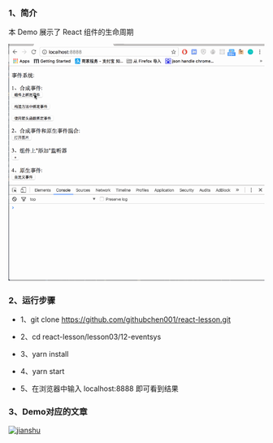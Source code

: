 ### 1、简介

本 Demo 展示了 React 组件的生命周期

![eventsys](./imgs/eventsys.gif)


### 2、运行步骤

* 1、git clone https://github.com/githubchen001/react-lesson.git

* 2、cd react-lesson/lesson03/12-eventsys

* 3、yarn install

* 4、yarn start

* 5、在浏览器中输入 localhost:8888 即可看到结果


### 3、Demo对应的文章


[![jianshu][jianshusvg]][jianshu]


[jianshusvg]: https://img.shields.io/badge/简书-eventsystem-brightgreen.svg

[jianshu]:http://www.jianshu.com/p/99dc37f9edf3
